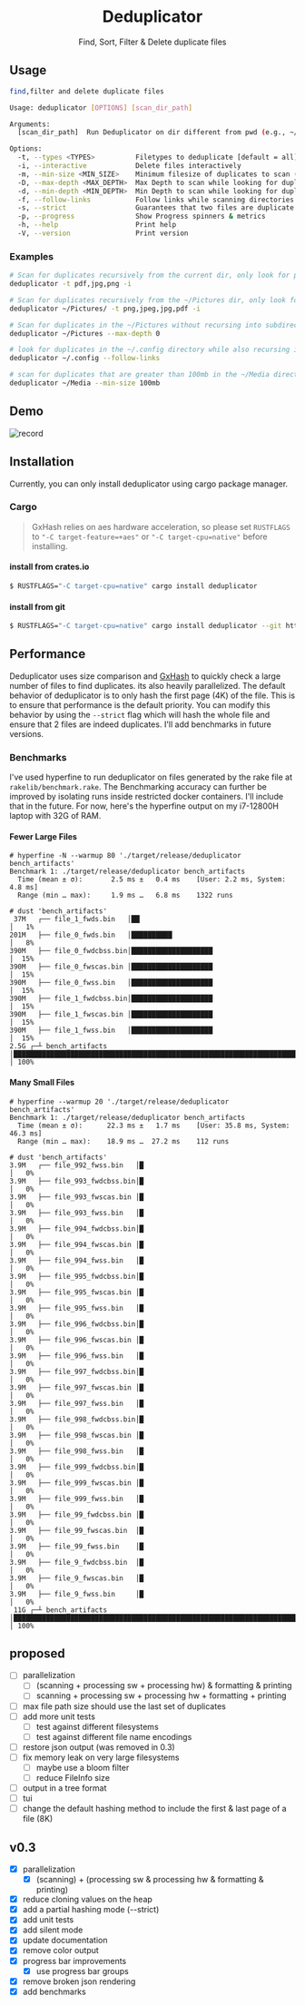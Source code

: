 <h1 align="center">Deduplicator</h1>

<p align="center">
  Find, Sort, Filter & Delete duplicate files 
</p>

## Usage

```bash
find,filter and delete duplicate files

Usage: deduplicator [OPTIONS] [scan_dir_path]

Arguments:
  [scan_dir_path]  Run Deduplicator on dir different from pwd (e.g., ~/Pictures )

Options:
  -t, --types <TYPES>          Filetypes to deduplicate [default = all]
  -i, --interactive            Delete files interactively
  -m, --min-size <MIN_SIZE>    Minimum filesize of duplicates to scan (e.g., 100B/1K/2M/3G/4T) [default: 1b]
  -D, --max-depth <MAX_DEPTH>  Max Depth to scan while looking for duplicates
  -d, --min-depth <MIN_DEPTH>  Min Depth to scan while looking for duplicates
  -f, --follow-links           Follow links while scanning directories
  -s, --strict                 Guarantees that two files are duplicate (performs a full hash)
  -p, --progress               Show Progress spinners & metrics
  -h, --help                   Print help
  -V, --version                Print version
```
### Examples

```bash
# Scan for duplicates recursively from the current dir, only look for png, jpg & pdf file types & interactively delete files
deduplicator -t pdf,jpg,png -i

# Scan for duplicates recursively from the ~/Pictures dir, only look for png, jpeg, jpg & pdf file types & interactively delete files
deduplicator ~/Pictures/ -t png,jpeg,jpg,pdf -i

# Scan for duplicates in the ~/Pictures without recursing into subdirectories
deduplicator ~/Pictures --max-depth 0

# look for duplicates in the ~/.config directory while also recursing into symbolic link paths
deduplicator ~/.config --follow-links

# scan for duplicates that are greater than 100mb in the ~/Media directory
deduplicator ~/Media --min-size 100mb
```

## Demo
![record](https://github.com/user-attachments/assets/fcfdd9bf-4d05-41b6-a82e-367634eeaa73)



## Installation
Currently, you can only install deduplicator using cargo package manager.

### Cargo
> GxHash relies on aes hardware acceleration, so please set `RUSTFLAGS` to `"-C target-feature=+aes"` or `"-C target-cpu=native"` before
> installing.

#### install from crates.io
```bash
$ RUSTFLAGS="-C target-cpu=native" cargo install deduplicator
```

#### install from git
```bash
$ RUSTFLAGS="-C target-cpu=native" cargo install deduplicator --git https://github.com/sreedevk/deduplicator
```

## Performance
Deduplicator uses size comparison and [GxHash](https://docs.rs/gxhash/latest/gxhash/) to quickly check a large number of files to find duplicates. its also heavily parallelized. The default behavior of deduplicator is to only hash the first page (4K) of the file. This is to ensure that performance is the default priority. You can modify this behavior by using the `--strict` flag which will hash the whole file and ensure that 2 files are indeed duplicates. I'll add benchmarks in future versions.

### Benchmarks
I've used hyperfine to run deduplicator on files generated by the rake file at `rakelib/benchmark.rake`. The Benchmarking accuracy can further be improved by isolating runs inside restricted docker containers. I'll include that in the future. For now, here's the hyperfine output on my i7-12800H laptop with 32G of RAM.

#### Fewer Large Files
```
# hyperfine -N --warmup 80 './target/release/deduplicator bench_artifacts'
Benchmark 1: ./target/release/deduplicator bench_artifacts
  Time (mean ± σ):       2.5 ms ±   0.4 ms    [User: 2.2 ms, System: 4.8 ms]
  Range (min … max):     1.9 ms …   6.8 ms    1322 runs

# dust 'bench_artifacts'
 37M   ┌── file_1_fwds.bin   │██                                                                                                                              │   1%
201M   ├── file_0_fwds.bin   │██████████                                                                                                                      │   8%
390M   ├── file_0_fwdcbss.bin│████████████████████                                                                                                            │  15%
390M   ├── file_0_fwscas.bin │████████████████████                                                                                                            │  15%
390M   ├── file_0_fwss.bin   │████████████████████                                                                                                            │  15%
390M   ├── file_1_fwdcbss.bin│████████████████████                                                                                                            │  15%
390M   ├── file_1_fwscas.bin │████████████████████                                                                                                            │  15%
390M   ├── file_1_fwss.bin   │████████████████████                                                                                                            │  15%
2.5G ┌─┴ bench_artifacts     │███████████████████████████████████████████████████████████████████████████████████████████████████████████████████████████████ │ 100%
```

#### Many Small Files
```
# hyperfine --warmup 20 './target/release/deduplicator bench_artifacts'
Benchmark 1: ./target/release/deduplicator bench_artifacts
  Time (mean ± σ):      22.3 ms ±   1.7 ms    [User: 35.8 ms, System: 46.3 ms]
  Range (min … max):    18.9 ms …  27.2 ms    112 runs

# dust 'bench_artifacts'
3.9M   ┌── file_992_fwss.bin   │█                                                                                                                                             │   0%
3.9M   ├── file_993_fwdcbss.bin│█                                                                                                                                             │   0%
3.9M   ├── file_993_fwscas.bin │█                                                                                                                                             │   0%
3.9M   ├── file_993_fwss.bin   │█                                                                                                                                             │   0%
3.9M   ├── file_994_fwdcbss.bin│█                                                                                                                                             │   0%
3.9M   ├── file_994_fwscas.bin │█                                                                                                                                             │   0%
3.9M   ├── file_994_fwss.bin   │█                                                                                                                                             │   0%
3.9M   ├── file_995_fwdcbss.bin│█                                                                                                                                             │   0%
3.9M   ├── file_995_fwscas.bin │█                                                                                                                                             │   0%
3.9M   ├── file_995_fwss.bin   │█                                                                                                                                             │   0%
3.9M   ├── file_996_fwdcbss.bin│█                                                                                                                                             │   0%
3.9M   ├── file_996_fwscas.bin │█                                                                                                                                             │   0%
3.9M   ├── file_996_fwss.bin   │█                                                                                                                                             │   0%
3.9M   ├── file_997_fwdcbss.bin│█                                                                                                                                             │   0%
3.9M   ├── file_997_fwscas.bin │█                                                                                                                                             │   0%
3.9M   ├── file_997_fwss.bin   │█                                                                                                                                             │   0%
3.9M   ├── file_998_fwdcbss.bin│█                                                                                                                                             │   0%
3.9M   ├── file_998_fwscas.bin │█                                                                                                                                             │   0%
3.9M   ├── file_998_fwss.bin   │█                                                                                                                                             │   0%
3.9M   ├── file_999_fwdcbss.bin│█                                                                                                                                             │   0%
3.9M   ├── file_999_fwscas.bin │█                                                                                                                                             │   0%
3.9M   ├── file_999_fwss.bin   │█                                                                                                                                             │   0%
3.9M   ├── file_99_fwdcbss.bin │█                                                                                                                                             │   0%
3.9M   ├── file_99_fwscas.bin  │█                                                                                                                                             │   0%
3.9M   ├── file_99_fwss.bin    │█                                                                                                                                             │   0%
3.9M   ├── file_9_fwdcbss.bin  │█                                                                                                                                             │   0%
3.9M   ├── file_9_fwscas.bin   │█                                                                                                                                             │   0%
3.9M   ├── file_9_fwss.bin     │█                                                                                                                                             │   0%
 11G ┌─┴ bench_artifacts       │█████████████████████████████████████████████████████████████████████████████████████████████████████████████████████████████████████████████ │ 100%
```

## proposed
- [ ] parallelization
    - [ ] (scanning + processing sw + processing hw) & formatting & printing
    - [ ] scanning + processing sw + processing hw + formatting + printing
- [ ] max file path size should use the last set of duplicates
- [ ] add more unit tests
    - [ ] test against different filesystems
    - [ ] test against different file name encodings
- [ ] restore json output (was removed in 0.3)
- [ ] fix memory leak on very large filesystems
    - [ ] maybe use a bloom filter
    - [ ] reduce FileInfo size
- [ ] output in a tree format
- [ ] tui
- [ ] change the default hashing method to include the first & last page of a file (8K)

## v0.3
- [x] parallelization
    - [x] (scanning) + (processing sw & processing hw & formatting & printing)
- [x] reduce cloning values on the heap
- [x] add a partial hashing mode (--strict)
- [x] add unit tests
- [x] add silent mode
- [x] update documentation
- [x] remove color output
- [x] progress bar improvements
    - [x] use progress bar groups
- [x] remove broken json rendering
- [x] add benchmarks

